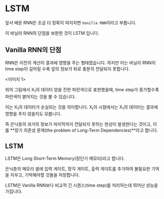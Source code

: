 # LSTM

앞서 배운 RNN은 조금 더 정확히 따지자면 `Vanilla RNN`이라고 부릅니다.

이 바닐라 RNN의 단점을 보완한 것이 LSTM 입니다.

## Vanilla RNN의 단점

RNN은 이전의 계산이 결과에 영향을 주는 형태였습니다. 하지만 이는 바닐라 RNN의 time step이 길어질 수록 앞의 정보가 뒤로 충분히 전달되지 못합니다.

<이미지 1>

위의 그림에서 X<sub>1</sub>의 데이터 양을 진한 파란색으로 표현했을때, time step가 증가할수록 파란색이 옅어지는 것을 볼 수 있습니다.

이는 X<sub>1</sub>의 데이터가 손실되는 것을 의미합니다. X<sub>t</sub>의 시점에서는 X<sub>1</sub>의 데이터는 결과에 영향을 주지 않을지도 모릅니다.

즉 은닉층의 과거의 정보가 마지막까지 전달되지 못하는 현상이 발생한다는 것이고, 이를 **장기 의존성 문제(the problem of Long-Term Dependencies)**라고 합니다.

## LSTM

LSTM은 Long Short-Term Memory(장단기 메모리)라고 합니다.

은닉층의 메모리 셀에 입력 게이트, 망각 게이트, 출력 게이트를 추가하여 불필요한 기억을 지우고, 기억해야할 것들을 저장합니다.

LSTM은 Vanilla RNN보다 비교적 긴 시퀀스(time step)를 처리하는데 뛰어난 성능을 가집니다.

